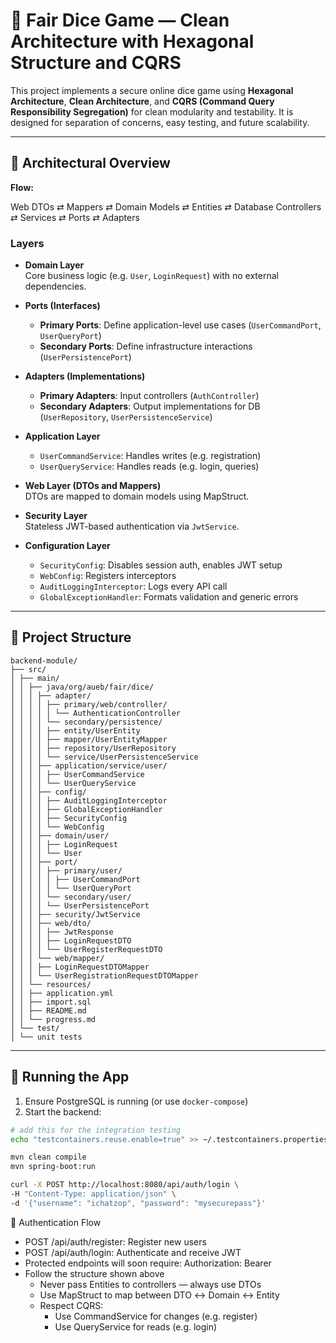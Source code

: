 # 🎲 Fair Dice Game — Clean Architecture with Hexagonal Structure and CQRS

This project implements a secure online dice game using **Hexagonal Architecture**, **Clean Architecture**, and **CQRS (Command Query Responsibility Segregation)** for clean modularity and testability. It is designed for separation of concerns, easy testing, and future scalability.

---

## 🧱 Architectural Overview

**Flow:**

Web DTOs ⇄ Mappers ⇄ Domain Models ⇄ Entities ⇄ Database
Controllers ⇄ Services ⇄ Ports ⇄ Adapters


### Layers

- **Domain Layer**  
  Core business logic (e.g. `User`, `LoginRequest`) with no external dependencies.

- **Ports (Interfaces)**
    - **Primary Ports**: Define application-level use cases (`UserCommandPort`, `UserQueryPort`)
    - **Secondary Ports**: Define infrastructure interactions (`UserPersistencePort`)

- **Adapters (Implementations)**
    - **Primary Adapters**: Input controllers (`AuthController`)
    - **Secondary Adapters**: Output implementations for DB (`UserRepository`, `UserPersistenceService`)

- **Application Layer**
    - `UserCommandService`: Handles writes (e.g. registration)
    - `UserQueryService`: Handles reads (e.g. login, queries)

- **Web Layer (DTOs and Mappers)**  
  DTOs are mapped to domain models using MapStruct.

- **Security Layer**  
  Stateless JWT-based authentication via `JwtService`.

- **Configuration Layer**
    - `SecurityConfig`: Disables session auth, enables JWT setup
    - `WebConfig`: Registers interceptors
    - `AuditLoggingInterceptor`: Logs every API call
    - `GlobalExceptionHandler`: Formats validation and generic errors

---

## 📁 Project Structure
```
backend-module/
├── src/
│ ├── main/
│ │ ├── java/org/aueb/fair/dice/
│ │ │ ├── adapter/
│ │ │ │ ├── primary/web/controller/
│ │ │ │ │ └── AuthenticationController
│ │ │ │ └── secondary/persistence/
│ │ │ │ ├── entity/UserEntity
│ │ │ │ ├── mapper/UserEntityMapper
│ │ │ │ ├── repository/UserRepository
│ │ │ │ └── service/UserPersistenceService
│ │ │ ├── application/service/user/
│ │ │ │ ├── UserCommandService
│ │ │ │ └── UserQueryService
│ │ │ ├── config/
│ │ │ │ ├── AuditLoggingInterceptor
│ │ │ │ ├── GlobalExceptionHandler
│ │ │ │ ├── SecurityConfig
│ │ │ │ └── WebConfig
│ │ │ ├── domain/user/
│ │ │ │ ├── LoginRequest
│ │ │ │ └── User
│ │ │ ├── port/
│ │ │ │ ├── primary/user/
│ │ │ │ │ ├── UserCommandPort
│ │ │ │ │ └── UserQueryPort
│ │ │ │ └── secondary/user/
│ │ │ │ └── UserPersistencePort
│ │ │ ├── security/JwtService
│ │ │ ├── web/dto/
│ │ │ │ ├── JwtResponse
│ │ │ │ ├── LoginRequestDTO
│ │ │ │ └── UserRegisterRequestDTO
│ │ │ └── web/mapper/
│ │ │ ├── LoginRequestDTOMapper
│ │ │ └── UserRegistrationRequestDTOMapper
│ │ └── resources/
│ │ ├── application.yml
│ │ ├── import.sql
│ │ ├── README.md
│ │ └── progress.md
│ └── test/
│ └── unit tests
```
---

## 🧪 Running the App

1. Ensure PostgreSQL is running (or use `docker-compose`)
2. Start the backend:

```bash
# add this for the integration testing
echo "testcontainers.reuse.enable=true" >> ~/.testcontainers.properties
```
```bash
mvn clean compile
mvn spring-boot:run
```

```bash
curl -X POST http://localhost:8080/api/auth/login \
-H "Content-Type: application/json" \
-d '{"username": "ichatzop", "password": "mysecurepass"}'
```

🔐 Authentication Flow
- POST /api/auth/register: Register new users
- POST /api/auth/login: Authenticate and receive JWT
- Protected endpoints will soon require: Authorization: Bearer <token>
- Follow the structure shown above
  - Never pass Entities to controllers — always use DTOs
  - Use MapStruct to map between DTO ↔ Domain ↔ Entity
  - Respect CQRS:
    - Use CommandService for changes (e.g. register)
    - Use QueryService for reads (e.g. login)

